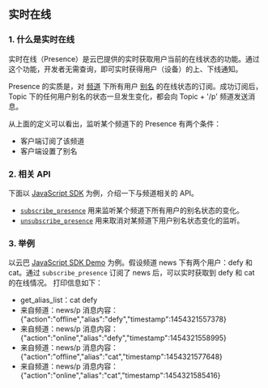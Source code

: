 ## 实时在线

### 1. 什么是实时在线

实时在线（Presence）是云巴提供的实时获取用户当前的在线状态的功能。通过这个功能，开发者无需查询，即可实时获得用户（设备）的上、下线通知。

Presence 的实质是，对 [频道](https://github.com/yunba/kb/blob/master/频道和别名.md#频道topic) 下所有用户 [别名](https://github.com/yunba/kb/blob/master/频道和别名.md#别名alias) 的在线状态的订阅。成功订阅后，Topic 下的任何用户别名的状态一旦发生变化，都会向 Topic + '/p' 频道发送消息。

从上面的定义可以看出，监听某个频道下的 Presence 有两个条件：
* 客户端订阅了该频道
* 客户端设置了别名

### 2. 相关 API
下面以 [JavaScript SDK](https://github.com/yunba/yunba-javascript-sdk) 为例，介绍一下与频道相关的 API。

* [`subscribe_presence`](http://yunba.io/docs2/Javascript_SDK/#subscribe_presence) 用来监听某个频道下所有用户的别名状态的变化。
* [`unsubscribe_presence`](http://yunba.io/docs2/Javascript_SDK/#unsubscribe_presence) 用来取消对某频道下用户别名状态变化的监听。

### 3. 举例
以云巴 [JavaScript SDK Demo](https://github.com/yunba/docs/blob/master/quickstart/demo/Demo_JavaScript.md) 为例。假设频道 news 下有两个用户：defy 和 cat。通过 `subscribe_presence` 订阅了 news 后，可以实时获取到 defy 和 cat 的在线情况。
打印信息如下：

* get_alias_list：cat defy
* 来自频道：news/p   消息内容：{"action":"offline","alias":"defy","timestamp":1454321557378}
* 来自频道：news/p   消息内容：{"action":"online","alias":"defy","timestamp":1454321558995}
* 来自频道：news/p   消息内容：{"action":"offline","alias":"cat","timestamp":1454321577648}
* 来自频道：news/p   消息内容：{"action":"online","alias":"cat","timestamp":1454321585416}
